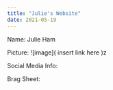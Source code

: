 ```yaml
---
title: "Julie's Website"
date: 2021-05-19
---
```

Name: Julie Ham

Picture: ![image]( insert link here )z  

Social Media Info: 

Brag Sheet: 
